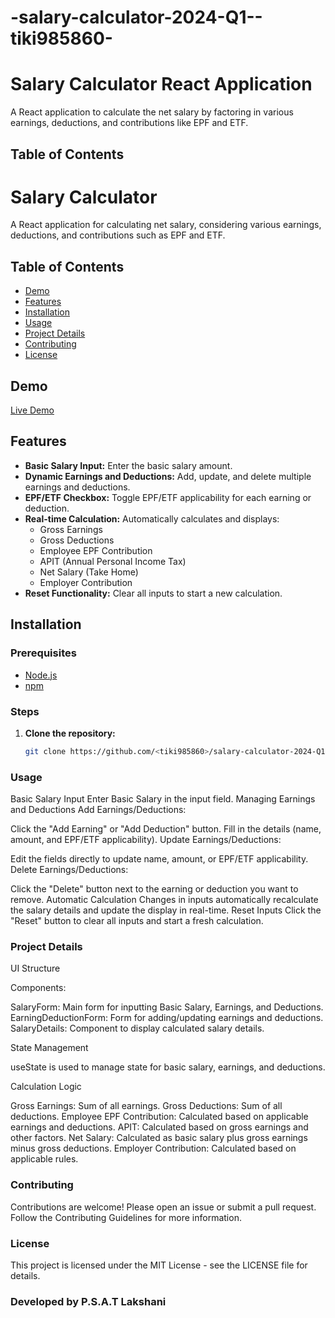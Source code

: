 # -salary-calculator-2024-Q1--tiki985860-
# Salary Calculator React Application

A React application to calculate the net salary by factoring in various earnings, deductions, and contributions like EPF and ETF.

## Table of Contents

# Salary Calculator

A React application for calculating net salary, considering various earnings, deductions, and contributions such as EPF and ETF.

## Table of Contents

- [Demo](#demo)
- [Features](#features)
- [Installation](#installation)
- [Usage](#usage)
- [Project Details](#project-details)
- [Contributing](#contributing)
- [License](#license)

## Demo

[Live Demo](https://your-demo-link.com)

## Features

- **Basic Salary Input:** Enter the basic salary amount.
- **Dynamic Earnings and Deductions:** Add, update, and delete multiple earnings and deductions.
- **EPF/ETF Checkbox:** Toggle EPF/ETF applicability for each earning or deduction.
- **Real-time Calculation:** Automatically calculates and displays:
  - Gross Earnings
  - Gross Deductions
  - Employee EPF Contribution
  - APIT (Annual Personal Income Tax)
  - Net Salary (Take Home)
  - Employer Contribution
- **Reset Functionality:** Clear all inputs to start a new calculation.

## Installation

### Prerequisites

- [Node.js](https://nodejs.org/)
- [npm](https://www.npmjs.com/)

### Steps

1. **Clone the repository:**
   ```bash
   git clone https://github.com/<tiki985860>/salary-calculator-2024-Q1-<tiki985860>.git
   
### Usage
Basic Salary Input
Enter Basic Salary in the input field.
Managing Earnings and Deductions
Add Earnings/Deductions:

Click the "Add Earning" or "Add Deduction" button.
Fill in the details (name, amount, and EPF/ETF applicability).
Update Earnings/Deductions:

Edit the fields directly to update name, amount, or EPF/ETF applicability.
Delete Earnings/Deductions:

Click the "Delete" button next to the earning or deduction you want to remove.
Automatic Calculation
Changes in inputs automatically recalculate the salary details and update the display in real-time.
Reset Inputs
Click the "Reset" button to clear all inputs and start a fresh calculation.

### Project Details

UI Structure

Components:

SalaryForm: Main form for inputting Basic Salary, Earnings, and Deductions.
EarningDeductionForm: Form for adding/updating earnings and deductions.
SalaryDetails: Component to display calculated salary details.

State Management

useState is used to manage state for basic salary, earnings, and deductions.

Calculation Logic

Gross Earnings: Sum of all earnings.
Gross Deductions: Sum of all deductions.
Employee EPF Contribution: Calculated based on applicable earnings and deductions.
APIT: Calculated based on gross earnings and other factors.
Net Salary: Calculated as basic salary plus gross earnings minus gross deductions.
Employer Contribution: Calculated based on applicable rules.

### Contributing
Contributions are welcome! Please open an issue or submit a pull request. Follow the Contributing Guidelines for more information.

### License
This project is licensed under the MIT License - see the LICENSE file for details.

### Developed by P.S.A.T Lakshani


   
